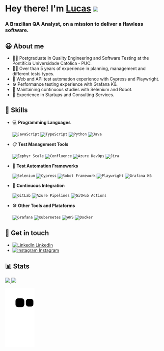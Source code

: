 # Hey there! I'm <a href="https://www.linkedin.com/in/lucas-scandido/" target="_blank">Lucas</a> <img src="https://media.giphy.com/media/hvRJCLFzcasrR4ia7z/giphy.gif" width="32px">

<h3> A Brazilian QA Analyst, on a mission to deliver a flawless software. </h3> 

##  😃  About me
-  👨‍🎓     Postgraduate in Quality Engineering and Software Testing at the Pontifícia Universidade Católica - PUC.
-  👨‍💻     Over than 5 years of experience in planning, management and different tests types.
-  🤖     Web and API test automation experience with Cypress and Playwright.   
-  ⚙️     Performance testing experience with Grafana K6.
-  🦾     Maintaining continuous studies with Selenium and Robot.  
-  💼     Experience in Startups and Consulting Services.   

##  🧠  Skills
-  💻  **Programming Languages**

     <code><img height="20" src="https://www.svgrepo.com/show/353925/javascript.svg" alt="JavaScript" /></code>
     <code><img height="20" src="https://www.svgrepo.com/show/303600/typescript-logo.svg" alt="TypeScript" /></code>
     <code><img height="20" src="https://cdn.jsdelivr.net/gh/devicons/devicon@latest/icons/python/python-original.svg" alt="Python" /></code>
     <code><img height="20" src="https://cdn.jsdelivr.net/gh/devicons/devicon@latest/icons/java/java-original.svg" alt="Java" /></code>

-  📋  **Test Management Tools**

     <code><img height="20" src="https://encrypted-tbn0.gstatic.com/images?q=tbn:ANd9GcTzcxU4x8fXS1PEJBotVYNePUXVrOLQACy3ag&s" alt="Zephyr Scale"></code>
     <code><img height="20" src="https://cdn.jsdelivr.net/gh/devicons/devicon@latest/icons/confluence/confluence-original.svg" alt="Confluence" /></code>
     <code><img height="20" src="https://cdn.jsdelivr.net/gh/devicons/devicon@latest/icons/azuredevops/azuredevops-original.svg" alt="Azure DevOps" /></code>
     <code><img height="20" src="https://cdn.jsdelivr.net/gh/devicons/devicon@latest/icons/jira/jira-original.svg" alt="Jira" /></code>

-  🤖  **Test Automation Frameworks**

     <code><img height="20" src="https://www.svgrepo.com/show/354321/selenium.svg" alt="Selenium"></code>
     <code><img height="20" src="https://www.svgrepo.com/show/353630/cypress.svg" alt="Cypress"></code>
     <code><img height="20" src="https://www.svgrepo.com/show/374049/robotframework.svg" alt="Robot Framework"></code>
     <code><img height="20" src="https://cdn.jsdelivr.net/gh/devicons/devicon@latest/icons/playwright/playwright-original.svg" alt="Playwright"/></code>
     <code><img height="20" src="https://cdn.jsdelivr.net/gh/devicons/devicon@latest/icons/k6/k6-original.svg" alt="Grafana K6" /></code>

-  🔄  **Continuous Integration**

     <code><img height="20" src="https://cdn.jsdelivr.net/gh/devicons/devicon@latest/icons/gitlab/gitlab-original.svg" alt="GitLab" /></code>
     <code><img height="20" src="https://www.svgrepo.com/show/373457/azurepipelines.svg" alt="Azure Pipelines"/></code>
     <code><img height="20" src="https://cdn.jsdelivr.net/gh/devicons/devicon@latest/icons/githubactions/githubactions-original.svg" alt="GitHub Actions"/></code>

-  🛠️  **Other Tools and Plataforms**
  
     <code><img height="20" src="https://cdn.jsdelivr.net/gh/devicons/devicon@latest/icons/grafana/grafana-original.svg" alt="Grafana" /></code>
     <code><img height="20" src="https://cdn.jsdelivr.net/gh/devicons/devicon@latest/icons/kubernetes/kubernetes-original.svg" alt="Kubernetes"/></code>
     <code><img height="20" src="https://cdn.jsdelivr.net/gh/devicons/devicon@latest/icons/amazonwebservices/amazonwebservices-plain-wordmark.svg" alt="AWS"/></code>
     <code><img height="20" src="https://cdn.jsdelivr.net/gh/devicons/devicon@latest/icons/docker/docker-original.svg" alt="Docker"/></code>
     
##  🤝  Get in touch
- [<img height="20" src="https://upload.wikimedia.org/wikipedia/commons/thumb/8/81/LinkedIn_icon.svg/1200px-LinkedIn_icon.svg.png" alt="LinkedIn"> LinkedIn](https://www.linkedin.com/in/lucas-scandido)
- [<img height="20" src="https://upload.wikimedia.org/wikipedia/commons/thumb/e/e7/Instagram_logo_2016.svg/2048px-Instagram_logo_2016.svg.png" alt="Instagram"> Instagram](https://www.instagram.com/llucas.candido)

##  📊  Stats 
<div>
  <a href="https://github.com/lucas-scandido"><img height="166em" src="https://github-readme-stats.vercel.app/api?username=lucas-scandido&show_icons=true&theme=dark&include_all_commits=true&count_private=true"/>
  <img height="165em" src="https://github-readme-stats.vercel.app/api/top-langs/?username=lucas-scandido&layout=compact&langs_count=7&theme=dark"/>
</div> 

![snake svg](https://github.com/lucas-scandido/lucas-scandido/blob/output/github-contribution-grid-snake.svg)
